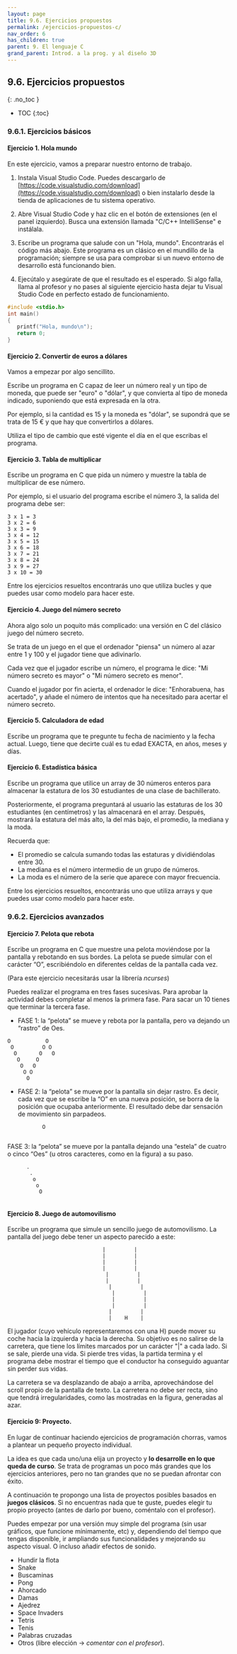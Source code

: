 ```yaml
---
layout: page
title: 9.6. Ejercicios propuestos
permalink: /ejercicios-propuestos-c/
nav_order: 6
has_children: true
parent: 9. El lenguaje C
grand_parent: Introd. a la prog. y al diseño 3D
---
```


## 9.6. Ejercicios propuestos
{: .no_toc }

- TOC
{:toc}

### 9.6.1. Ejercicios básicos

#### Ejercicio 1. Hola mundo

En este ejercicio, vamos a preparar nuestro entorno de trabajo.

1. Instala Visual Studio Code. Puedes descargarlo de [https://code.visualstudio.com/download](https://code.visualstudio.com/download) o bien instalarlo desde la tienda de aplicaciones de tu sistema operativo.

2. Abre Visual Studio Code y haz clic en el botón de extensiones (en el panel izquierdo). Busca una extensión llamada "C/C++ IntelliSense" e instálala.

3. Escribe un programa que salude con un "Hola, mundo". Encontrarás el código más abajo. Este programa es un clásico en el mundillo de la programación; siempre se usa para comprobar si un nuevo entorno de desarrollo está funcionando bien.

4. Ejecútalo y asegúrate de que el resultado es el esperado. Si algo falla, llama al profesor y no pases al siguiente ejercicio hasta dejar tu Visual Studio Code en perfecto estado de funcionamiento.

```c
#include <stdio.h>
int main()
{
   printf("Hola, mundo\n");
   return 0;
}
```

#### Ejercicio 2. Convertir de euros a dólares

Vamos a empezar por algo sencillito.

Escribe un programa en C capaz de leer un número real y un tipo de moneda, que puede ser "euro" o "dólar", y que convierta al tipo de moneda indicado, suponiendo que está expresada en la otra. 

Por ejemplo, si la cantidad es 15 y la moneda es "dólar", se supondrá que se trata de 15 € y que hay que convertirlos a dólares.

Utiliza el tipo de cambio que esté vigente el día en el que escribas el programa.</div>

#### Ejercicio 3. Tabla de multiplicar

Escribe un programa en C que pida un número y muestre la tabla de multiplicar de ese número.

Por ejemplo, si el usuario del programa escribe el número 3, la salida del programa debe ser:

```
3 x 1 = 3
3 x 2 = 6
3 x 3 = 9
3 x 4 = 12
3 x 5 = 15
3 x 6 = 18
3 x 7 = 21
3 x 8 = 24
3 x 9 = 27
3 x 10 = 30
```

Entre los ejercicios resueltos encontrarás uno que utiliza bucles y que puedes usar como modelo para hacer este.

#### Ejercicio 4. Juego del número secreto

Ahora algo solo un poquito más complicado: una versión en C del clásico juego del número secreto.

Se trata de un juego en el que el ordenador "piensa" un número al azar entre 1 y 100 y el jugador tiene que adivinarlo.

Cada vez que el jugador escribe un número, el programa le dice: "Mi número secreto es mayor" o "Mi número secreto es menor".

Cuando el jugador por fin acierta, el ordenador le dice: "Enhorabuena, has acertado", y añade el número de intentos que ha necesitado para acertar el número secreto.

#### Ejercicio 5. Calculadora de edad

Escribe un programa que te pregunte tu fecha de nacimiento y la fecha actual. Luego, tiene que decirte cuál es tu edad EXACTA, en años, meses y días.

#### Ejercicio 6. Estadística básica

Escribe un programa que utilice un array de 30 números enteros para almacenar la estatura de los 30 estudiantes de una clase de bachillerato.

Posteriormente, el programa preguntará al usuario las estaturas de los 30 estudiantes (en centímetros) y las almacenará en el array. Después, mostrará la estatura del más alto, la del más bajo, el promedio, la mediana y la moda.

Recuerda que:

* El promedio se calcula sumando todas las estaturas y dividiéndolas entre 30.
* La mediana es el número intermedio de un grupo de números.
* La moda es el número de la serie que aparece con mayor frecuencia.

Entre los ejercicios resueltos, encontrarás uno que utiliza arrays y que puedes usar como modelo para hacer este.

### 9.6.2. Ejercicios avanzados

#### Ejercicio 7. Pelota que rebota

Escribe un programa en C que muestre una pelota moviéndose por la pantalla y rebotando en sus bordes. La pelota se puede simular con el carácter “O”, escribiéndolo en diferentes celdas de la pantalla cada vez.

(Para este ejercicio necesitarás usar la librería *ncurses*)

Puedes realizar el programa en tres fases sucesivas. Para aprobar la actividad debes completar al menos la primera fase. Para sacar un 10 tienes que terminar la tercera fase.

* FASE 1: la “pelota” se mueve y rebota por la pantalla, pero va dejando un “rastro” de Oes.

```
O           O
 O         O O
  O       O   O
   O     O
    O   O
     O O
      O
```

* FASE 2: la “pelota” se mueve por la pantalla sin dejar rastro. Es decir, cada vez que se escribe la “O” en una nueva posición, se borra de la posición que ocupaba anteriormente. El resultado debe dar sensación de movimiento sin parpadeos.

```
           O


```

FASE 3: la “pelota” se mueve por la pantalla dejando una “estela” de cuatro o cinco “Oes” (u otros caracteres, como en la figura) a su paso.
    
```
      .
       .
        o
         o
          O


```

#### Ejercicio 8. Juego de automovilismo

Escribe un programa que simule un sencillo juego de automovilismo. La pantalla del juego debe tener un aspecto parecido a este:

```
                              |         |
                              |         |
                              |         |
                              |         |
                               |         |
                               |         |
                                |         |
                                 |         |
                                 |         |
                                 |         |
                                |         |
                                |    H    |
```

El jugador (cuyo vehículo representaremos con una H) puede mover su coche hacia la izquierda y hacia la derecha. Su objetivo es no salirse de la carretera, que tiene los límites marcados por un carácter "\|" a cada lado. Si se sale, pierde una vida. Si pierde tres vidas, la partida termina y el programa debe mostrar el tiempo que el conductor ha conseguido aguantar sin perder sus vidas.

La carretera se va desplazando de abajo a arriba, aprovechándose del scroll propio de la pantalla de texto. La carretera no debe ser recta, sino que tendrá irregularidades, como las mostradas en la figura, generadas al azar.

#### Ejercicio 9: Proyecto.

En lugar de continuar haciendo ejercicios de programación chorras, vamos a plantear un pequeño proyecto individual.

La idea es que cada uno/una elija un proyecto y **lo desarrolle en lo que queda de curso**. Se trata de programas un poco más grandes que los ejercicios anteriores, pero no tan grandes que no se puedan afrontar con éxito.

A continuación te propongo una lista de proyectos posibles basados en **juegos clásicos**. Si no encuentras nada que te guste, puedes elegir tu propio proyecto (antes de darlo por bueno, coméntalo con el profesor).

Puedes empezar por una versión muy simple del programa (sin usar gráficos, que funcione mínimamente, etc) y, dependiendo del tiempo que tengas disponible, ir ampliando sus funcionalidades y mejorando su aspecto visual. O incluso añadir efectos de sonido.

* Hundir la flota
* Snake
* Buscaminas
* Pong
* Ahorcado
* Damas
* Ajedrez
* Space Invaders
* Tetris
* Tenis
* Palabras cruzadas
* Otros (libre elección -> *comentar con el profesor*).

